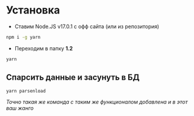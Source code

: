 # Установка
* Ставим Node.JS v17.0.1 с офф сайта (или из репозитория)
```sh
npm i -g yarn
```
* Переходим в папку **1.2**
```sh
yarn
```
## Спарсить данные и засунуть в БД
```sh
yarn parsenload
```
*Точно такая же команда с таким же функционалом добавлена и в этот ваш жанго*